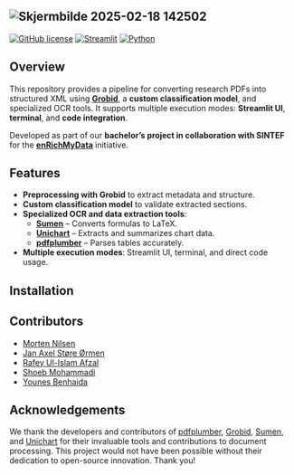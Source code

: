 ![Skjermbilde 2025-02-18 142502](https://github.com/user-attachments/assets/b2e499ca-9391-4b74-b18a-2029ea8e5284)
---
[![GitHub license](https://img.shields.io/badge/license-MIT-blue.svg)](LICENSE)
[![Streamlit](https://img.shields.io/badge/Framework-Streamlit-red)](https://streamlit.io/)
[![Python](https://img.shields.io/badge/Python-3.8%2B-blue)](https://www.python.org/)
## Overview  
This repository provides a pipeline for converting research PDFs into structured XML using [**Grobid**](https://github.com/kermitt2/grobid), a **custom classification model**, and specialized OCR tools. It supports multiple execution modes: **Streamlit UI**, **terminal**, and **code integration**.  

Developed as part of our **bachelor’s project in collaboration with SINTEF** for the [**enRichMyData**](https://www.sintef.no/en/projects/2022/enrichmydata/) initiative.  

## Features  
- **Preprocessing with Grobid** to extract metadata and structure.  
- **Custom classification model** to validate extracted sections.  
- **Specialized OCR and data extraction tools**:  
  - [**Sumen**](https://github.com/hoang-quoc-trung/sumen) – Converts formulas to LaTeX.  
  - [**Unichart**](https://github.com/vis-nlp/UniChart) – Extracts and summarizes chart data.  
  - [**pdfplumber**](https://github.com/jsvine/pdfplumber) – Parses tables accurately.  
- **Multiple execution modes**: Streamlit UI, terminal, and direct code usage.  

## Installation  

## Contributors  

- [Morten Nilsen](https://github.com/SameNilsen)  
- [Jan Axel Støre Ørmen](https://github.com/axelsormen)
- [Rafey Ul-Islam Afzal](https://github.com/R4f3y)  
- [Shoeb Mohammadi](https://github.com/shoeb03)  
- [Younes Benhaida](https://github.com/younes2808)

## Acknowledgements  
We thank the developers and contributors of [pdfplumber](https://github.com/jsvine/pdfplumber), [Grobid](https://github.com/kermitt2/grobid), [Sumen](https://github.com/hoang-quoc-trung/sumen), and [Unichart](https://github.com/vis-nlp/UniChart) for their invaluable tools and contributions to document processing. This project would not have been possible without their dedication to open-source innovation. Thank you!
